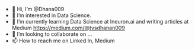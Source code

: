 - 👋 Hi, I’m @Dhana009
- 👀 I’m interested in Data Science.
- 🌱 I’m currently learning Data Science at Ineuron.ai and writing articles at Medium https://medium.com/@tvsdhanan009
- 💞️ I’m looking to collaborate on ...
- 📫 How to reach me on Linked In, Medium

<!---
Dhana009/Dhana009 is a ✨ special ✨ repository because its `README.md` (this file) appears on your GitHub profile.
You can click the Preview link to take a look at your changes.
--->
